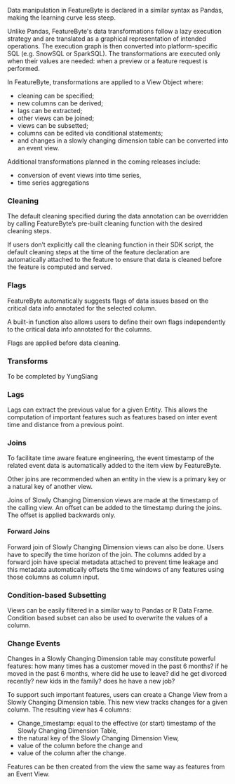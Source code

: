 Data manipulation in FeatureByte is declared in a similar syntax as Pandas, making the learning curve less steep. 

Unlike Pandas, FeatureByte's data transformations follow a lazy execution strategy and are translated as a graphical representation of intended operations. The execution graph is then converted into platform-specific SQL (e.g. SnowSQL or SparkSQL). The transformations are executed only when their values are needed: when a preview or a feature request is performed.

In FeatureByte, transformations are applied to a View Object where:

* cleaning can be specified;
* new columns can be derived;
* lags can be extracted;
* other views can be joined;
* views can be subsetted;
* columns can be edited via conditional statements;
* and changes in a slowly changing dimension table can be converted into an event view.

Additional transformations planned in the coming releases include:

* conversion of event views into time series,
* time series aggregations

### Cleaning
The default cleaning specified during the data annotation can be overridden by calling FeatureByte’s pre-built cleaning function with the desired cleaning steps.

If users don’t explicitly call the cleaning function in their SDK script, the default cleaning steps at the time of the feature declaration are automatically attached to the feature to ensure that data is cleaned before the feature is computed and served.

### Flags
FeatureByte automatically suggests flags of data issues based on the critical data info annotated for the selected column.

A built-in function also allows users to define their own flags independently to the critical data info annotated for the columns.

Flags are applied before data cleaning.

### Transforms
To be completed by YungSiang

### Lags
Lags can extract the previous value for a given Entity. This allows the computation of important features such as features based on inter event time and distance from a previous point.

### Joins
To facilitate time aware feature engineering, the event timestamp of the related event data is automatically added to the item view by FeatureByte.

Other joins are recommended when an entity in the view is a primary key or a natural key of another view. 

Joins of Slowly Changing Dimension views are made at the timestamp of the calling view. An offset can be added to the timestamp during the joins. The offset is applied backwards only. 

#### Forward Joins
Forward join of Slowly Changing Dimension views can also be done. Users have to specify the time horizon of the join. The columns added by a forward join have special metadata attached to prevent time leakage and this metadata automatically offsets the time windows of any features using those columns as column input.

### Condition-based Subsetting
Views can be easily filtered in a similar way to Pandas or R Data Frame. Condition based subset can also be used to overwrite the values of a column.

### Change Events
Changes in a Slowly Changing Dimension table may constitute powerful features: how many times has a customer moved in the past 6 months? if he moved in the past 6 months, where did he use to leave? did he get divorced recently? new kids in the family? does he have a new job?

To support such important features, users can create a Change View from a Slowly Changing Dimension table. This new view tracks changes for a given column. The resulting view has 4 columns:

* Change_timestamp: equal to the effective (or start) timestamp of the Slowly Changing Dimension Table,
* the natural key of the Slowly Changing Dimension View,
* value of the column before the change and
* value of the column after the change.

Features can be then created from the view the same way as features from an Event View.
